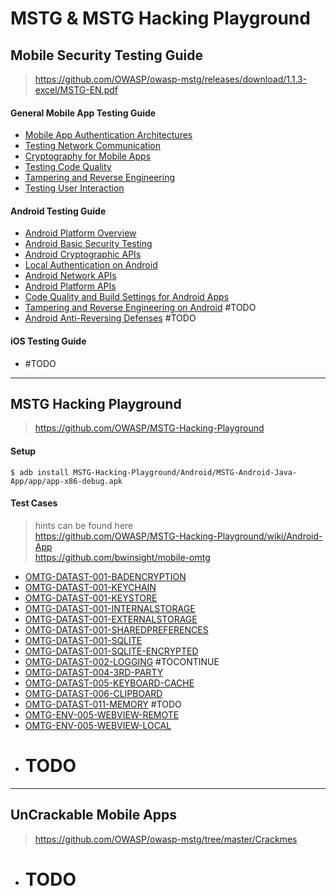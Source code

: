 # MSTG & MSTG Hacking Playground

## Mobile Security Testing Guide

> https://github.com/OWASP/owasp-mstg/releases/download/1.1.3-excel/MSTG-EN.pdf

#### General Mobile App Testing Guide

- [Mobile App Authentication Architectures](./MSTG/README-MSTG-MAAA.md)
- [Testing Network Communication](./MSTG/README-MSTG-TNC.md)
- [Cryptography for Mobile Apps](./MSTG/README-MSTG-CMA.md)
- [Testing Code Quality](./MSTG/README-MSTG-TCQ.md)
- [Tampering and Reverse Engineering](./MSTG/README-MSTG-TRE.md)
- [Testing User Interaction](./MSTG/README-MSTG-TUI.md)

#### Android Testing Guide

- [Android Platform Overview](./MSTG/README-MSTG-APO.md)
- [Android Basic Security Testing](./MSTG/README-MSTG-ABST.md)
- [Android Cryptographic APIs](./MSTG/README-MSTG-ACA.md)
- [Local Authentication on Android](./MSTG/README-MSTG-LAA.md)
- [Android Network APIs](./MSTG/README-MSTG-ANA.md)
- [Android Platform APIs](./MSTG/README-MSTG-APA.md)
- [Code Quality and Build Settings for Android Apps](./MSTG/README-MSTG-CQBSAA.md)
- [Tampering and Reverse Engineering on Android](./MSTG/README-MSTG-TREA.md) #TODO
- [Android Anti-Reversing Defenses](./MSTG/README-MSTG-AARD.md) #TODO

#### iOS Testing Guide

- #TODO

----------

## MSTG Hacking Playground

> https://github.com/OWASP/MSTG-Hacking-Playground

#### Setup

`$ adb install MSTG-Hacking-Playground/Android/MSTG-Android-Java-App/app/app-x86-debug.apk`

#### Test Cases

> hints can be found here  
> https://github.com/OWASP/MSTG-Hacking-Playground/wiki/Android-App  
> https://github.com/bwinsight/mobile-omtg

- [OMTG-DATAST-001-BADENCRYPTION](./OMTG/README-OMTG-DATAST-001-BADENCRYPTION.md)
- [OMTG-DATAST-001-KEYCHAIN](./OMTG/README-OMTG-DATAST-001-KEYCHAIN.md)
- [OMTG-DATAST-001-KEYSTORE](./OMTG/README-OMTG-DATAST-001-KEYSTORE.md)
- [OMTG-DATAST-001-INTERNALSTORAGE](./OMTG/README-OMTG-DATAST-001-INTERNALSTORAGE.md)
- [OMTG-DATAST-001-EXTERNALSTORAGE](./OMTG/README-OMTG-DATAST-001-EXTERNALSTORAGE.md)
- [OMTG-DATAST-001-SHAREDPREFERENCES](./OMTG/README-OMTG-DATAST-001-SHAREDPREFERENCES.md)
- [OMTG-DATAST-001-SQLITE](./OMTG/README-OMTG-DATAST-001-SQLITE.md)
- [OMTG-DATAST-001-SQLITE-ENCRYPTED](./OMTG/README-OMTG-DATAST-001-SQLITE-ENCRYPTED.md)
- [OMTG-DATAST-002-LOGGING](./OMTG/README-OMTG-DATAST-002-LOGGING.md) #TOCONTINUE
- [OMTG-DATAST-004-3RD-PARTY](./OMTG/README-OMTG-DATAST-004-3RD-PARTY.md)
- [OMTG-DATAST-005-KEYBOARD-CACHE](./OMTG/README-OMTG-DATAST-005-KEYBOARD-CACHE.md)
- [OMTG-DATAST-006-CLIPBOARD](./OMTG/README-OMTG-DATAST-006-CLIPBOARD.md)
- [OMTG-DATAST-011-MEMORY](./OMTG/README-OMTG-DATAST-011-MEMORY.md) #TODO
- [OMTG-ENV-005-WEBVIEW-REMOTE](./OMTG/README-OMTG-ENV-005-WEBVIEW-REMOTE.md)
- [OMTG-ENV-005-WEBVIEW-LOCAL](./OMTG/README-OMTG-ENV-005-WEBVIEW-LOCAL.md)
- # TODO

----------

## UnCrackable Mobile Apps

> https://github.com/OWASP/owasp-mstg/tree/master/Crackmes

- # TODO